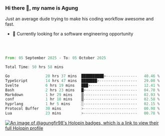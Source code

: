 ### Hi there 👋, my name is Agung
Just an average dude trying to make his coding workflow awesome and fast.

<!--
**agungfir98/agungfir98** is a ✨ _special_ ✨ repository because its `README.md` (this file) appears on your GitHub profile.
-->

- 🔭 Currently looking for a software engineering opportunity
<br/>
<br/>
<!--START_SECTION:waka-->

```rust
From: 05 September 2025 - To: 05 October 2025

Total Time: 50 hrs 58 mins

Go                20 hrs 37 mins  ██████████>--------------   40.46 %
TypeScript        14 hrs 47 mins  ███████>-----------------   29.00 %
Svelte            6 hrs 19 mins   ███>---------------------   12.41 %
Bash              2 hrs 23 mins   █>-----------------------   04.70 %
Markdown          1 hr 29 mins    ▒------------------------   02.93 %
conf              1 hr 18 mins    ▒------------------------   02.58 %
hyprlang          1 hr 5 mins     ░------------------------   02.15 %
Protocol Buffer   30 mins         >------------------------   00.98 %
Lua               23 mins         >------------------------   00.78 %
```

<!--END_SECTION:waka-->

[![An image of @agungfir98's Holopin badges, which is a link to view their full Holopin profile](https://holopin.me/agungfir98)](https://holopin.io/@agungfir98)
